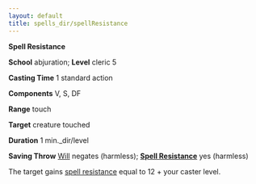 ```yaml
---
layout: default
title: spells_dir/spellResistance
---
```

 **Spell Resistance**

**School** abjuration; **Level** cleric 5

**Casting Time** 1 standard action

**Components** V, S, DF

**Range** touch

**Target** creature touched

**Duration** 1 min._dir/level

**Saving Throw** [Will](../combat#_will) negates (harmless); **[Spell Resistance](../glossary#_spell-resistance)** yes (harmless)

The target gains [spell resistance](../glossary#_spell-resistance) equal to 12 + your caster level.

